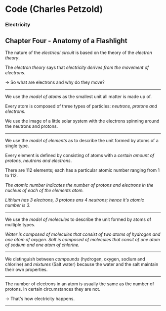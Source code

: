 # Code (Charles Petzold)

### Electricity

## Chapter Four - Anatomy of a Flashlight

The nature of the *electrical circuit* is based on the theory of the *electron theory*.

The *electron theory* says that _electricity derives from the movement of electrons_.

-> So what are electrons and why do they move?

---

We use the _model of atoms_ as the smallest unit all matter is made up of.

Every atom is composed of three types of particles: *neutrons, protons and electrons.*

We use the image of a little solar system with the electrons spinning around the neutrons and protons.

---

We use the _model of elements_ as to describe the unit formed by atoms of a single type.

Every element is defined by consisting of atoms with a *certain amount of protons, neutrons and electrons*.

There are 112 elements; each has a particular atomic number ranging from 1 to 112.

_The atomic number indicates the number of protons and electrons in the nucleus of each of the elements atom._

*Lithium has 3 electrons, 3 protons ans 4 neutrons; hence it's atomic number is 3.* 

---

We use the _model of molecules_ to describe the unit formed by atoms of multiple types.

*Water is composed of molecules that consist of two atoms of hydrogen and one atom of oxygen.*
*Salt is composed of molecules that consit of one atom of sodium and one atom of chlorine.*

---

We distinguish between *compounds* (hydrogen, oxygen, sodium and chlorine) and *mixtures* (Salt water) because the water and the salt maintain their own properties.

---

The number of electrons in an atom is usually the same as the number of protons.
In certain circumstances they are not.

-> That's how electricity happens.

---








